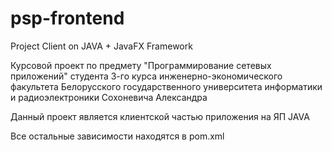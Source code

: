 # psp-frontend
Project Client on JAVA + JavaFX Framework

Курсовой проект по предмету "Программирование сетевых приложений" студента 3-го курса инженерно-экономического факультета Белорусского государственного университета информатики и радиоэлектроники Сохоневича Александра

Данный проект является клиентской частью приложения на ЯП JAVA

Все остальные зависимости находятся в pom.xml
